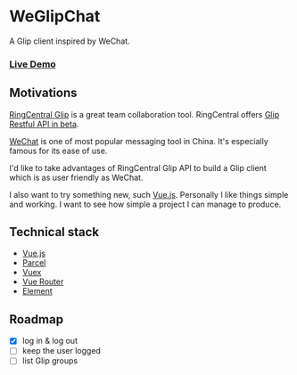 # WeGlipChat

A Glip client inspired by WeChat.

### [Live Demo](https://tylerlong.github.io/WeGlipChat/)


## Motivations

[RingCentral Glip](https://glip.com/) is a great team collaboration tool.
RingCentral offers [Glip Restful API in beta](https://developer.ringcentral.com/api-docs/latest/index.html#!#GlipApi.html).

[WeChat](https://en.wikipedia.org/wiki/WeChat) is one of most popular messaging tool in China.
It's especially famous for its ease of use.

I'd like to take advantages of RingCentral Glip API to build a Glip client which is as user friendly as WeChat.

I also want to try something new, such [Vue.js](https://vuejs.org/).
Personally I like things simple and working.
I want to see how simple a project I can manage to produce.


## Technical stack

- [Vue.js](https://vuejs.org/)
- [Parcel](https://parceljs.org/)
- [Vuex](https://vuex.vuejs.org/)
- [Vue Router](https://router.vuejs.org/)
- [Element](http://element-cn.eleme.io/#/en-US)


## Roadmap

- [x] log in & log out
- [ ] keep the user logged
- [ ] list Glip groups
